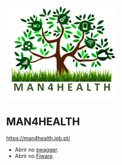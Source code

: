 ![logo](Assets/man4health_small.png)
# MAN4HEALTH
https://man4health.ipb.pt/

- Abrir no [swagger](https://editor.swagger.io/?url=https://raw.githubusercontent.com/jpcoelhoATipbDOTpt/MAN4HEALTH/main/DataModel.yaml/swagger.yaml).
- Abrir no [Fiware](https://swagger.lab.fiware.org/?url=https://raw.githubusercontent.com/jpcoelhoATipbDOTpt/MAN4HEALTH/main/DataModel.yaml/swagger.yaml).
